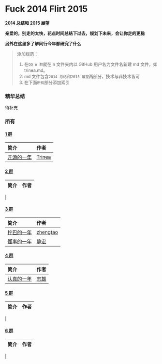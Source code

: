 # Fuck 2014 Flirt 2015
**2014 总结和 2015 展望**  

**亲爱的，别走的太快，花点时间总结下过去，规划下未来，会让你走的更稳**  

**另外在这里多了解同行今年都研究了什么**  

> 添加规范：  
> 1. 在`QQ n 群`就在 n 文件夹内以 GitHub 用户名为文件名新建 md 文件，如 trinea.md。  
> 2. md 文件包含`2014 总结`和`2015 展望`两部分，技术与非技术皆可  
> 3. 在下面`所有`部分添加索引

### 精华总结
待补充

### 所有
#### [1 群](https://github.com/aosp-exchange-group/about)
简介 | 作者
:------------- | :-------------
[开源的一年](../master/1/trinea.md) | [Trinea](https://github.com/trinea)

#### [2 群](https://github.com/aosp-exchange-group/about)
简介 | 作者
:------------- | :-------------
 | 

#### [3 群](https://github.com/aosp-exchange-group/about)
简介 | 作者
:------------- | :-------------
|[拧巴的一年](../master/3/zhengtao.md) | [zhengtao](http://www.weibo.com/206115528)
|[懂事的一年](../master/3/vNcdkguqHUh.md) | [静宏](https://github.com/vNcdkguqHUh)

#### [4 群](https://github.com/aosp-exchange-group/about)
简介 | 作者
:------------- | :-------------
|[认真的一年](../master/4/Jason.md) | [志雄](https://github.com/jacsonLee)

#### [5 群](https://github.com/aosp-exchange-group/about)
简介 | 作者
:------------- | :-------------
| 

#### [6 群](https://github.com/aosp-exchange-group/about)
简介 | 作者
:------------- | :-------------
| 


